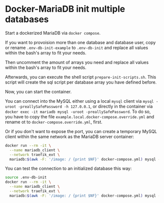 # Docker-MariaDB init multiple databases

Start a dockerized MariaDB via `docker compose`.

If you want to provoision more than one database and database user, copy or rename `.env-db-init-example` to `.env-db-init` and replace all values within the bash's array to fit your needs.

Then uncomment the amount of arrays you need and replace all values within the bash's array to fit your needs.

Afterwards, you can execute the shell script `prepare-init-scripts.sh`. This script will create the sql script per database array you have defined before.

Now, you can start the container.

You can connect into the MySQL either using a local `mysql` client via `mysql -uroot -preallySafePassword -h 127.0.0.1`, or directly in the container via `docker exec -it mariadb mysql -uroot -preallySafePassword`. To do so, you have to copy the file `example.local.docker-compose.override.yml` and rename ot to `docker-compose.override.yml`, first. 

Or if you don't want to expose the port, you can create a temporary MySQL client within the same network as the MariaDB server container:

```sh
docker run --rm -it \
  --name mariadb_client \
  --network traefik_ext \
  mariadb:$(awk -F: '/image: / {print $NF}' docker-compose.yml) mysql -h mariadb -u root -p$(awk -F= '/MARIADB_ROOT_PASSWORD/ {print $NF}' .env)
```

You can test the connection to an initialized database this way:

```sh
source .env-db-init
docker run --rm -it \
  --name mariadb_client \
  --network traefik_ext \
  mariadb:$(awk -F: '/image: / {print $NF}' docker-compose.yml) mysql -h mariadb -u${db1[2]} -p${db1[4]} ${db1[0]}
```
